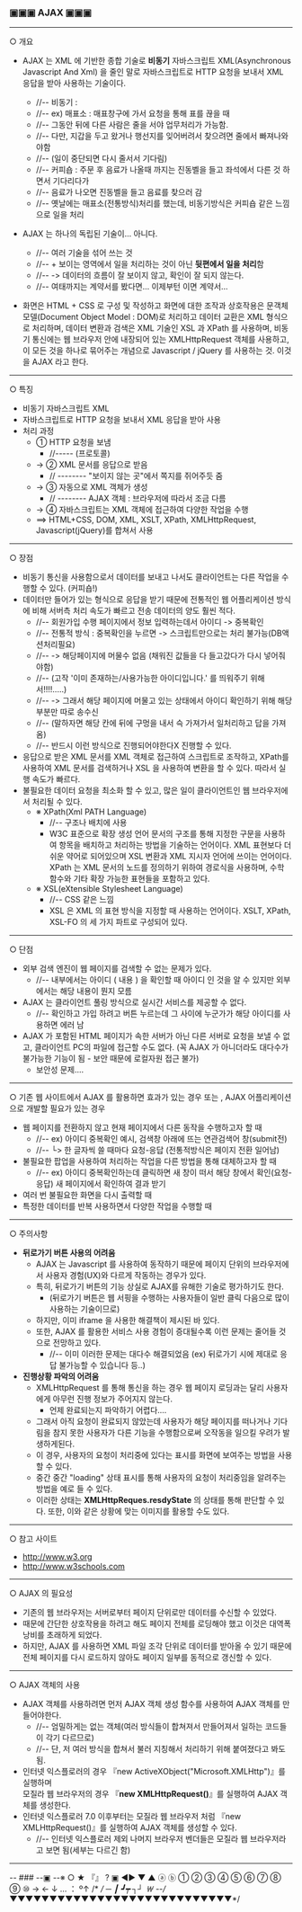 ### ▣▣▣ AJAX ▣▣▣
---
○ 개요
- AJAX 는 XML 에 기반한 종합 기술로
   **비동기** 자바스크립트 XML(Asynchronous Javascript And Xml) 을 줄인 말로
   자바스크립트로 HTTP 요청을 보내서 XML 응답을 받아 사용하는 기술이다.
     - //-- 비동기 : 
     - //-- ex) 매표소 : 매표창구에 가서 요청을 통해 표를 끊을 때
     - //--              그동안 뒤에 다른 사람은 줄을 서야 업무처리가 가능함.
     - //--              다만, 지갑을 두고 왔거나 행선지를 잊어버려서 찾으려면 줄에서 빠져나와야함
     - //--              (일이 중단되면 다시 줄서서 기다림)
     - //--     커피숍 : 주문 후 음료가 나올때 까지는 진동벨을 들고 좌석에서 다른 것 하면서 기다리다가
     - //--              음료가 나오면 진동벨을 들고 음료를 찾으러 감
     - //-- 옛날에는 매표소(전통방식)처리를 했는데, 비동기방식은 커피숍 같은 느낌으로 일을 처리
   
- AJAX 는 하나의 독립된 기술이... 아니다. 
  - //-- 여러 기술을 섞어 쓰는 것 
  - //-- + 보이는 영역에서 일을 처리하는 것이 아닌 **뒷편에서 일을 처리**함
  - //-- -> 데이터의 흐름이 잘 보이지 않고, 확인이 잘 되지 않는다.
  - //-- 여태까지는 계약서를 봤다면... 이제부턴 이면 계약서...
- 화면은 HTML + CSS 로 구성 및 작성하고
화면에 대한 조작과 상호작용은 문객체모델(Document Object Model : DOM)로 처리하고
데이터 교환은 XML 형식으로 처리하며,
데이터 변환과 검색은 XML 기술인 XSL 과 XPath 를 사용하며, 
비동기 통신에는 웹 브라우저 안에 내장되어 있는
XMLHttpRequest 객체를 사용하고,
이 모든 것을 하나로 묶어주는 개념으로 Javascript / jQuery 를 사용하는 것.
이것을 AJAX 라고 한다.
--- 
○ 특징
- 비동기 자바스크립트 XML
- 자바스크립트로 HTTP 요청을 보내서 XML 응답을 받아 사용
- 처리 과정
  - ① HTTP 요청을 보냄
    - //----- (프로토콜)
  - → ② XML 문서를 응답으로 받음
    - //  -------- "보이지 않는 곳"에서 쪽지를 쥐어주듯 줌
  - → ③ 자동으로 XML 객체가 생성
    - //          -------- AJAX 객체 : 브라우저에 따라서 조금 다름
  - → ④ 자바스크립트는 XML 객체에 접근하여 다양한 작업을 수행
  - ==> HTML+CSS, DOM, XML, XSLT, XPath, XMLHttpRequest, Javascript(jQuery)를 합쳐서 사용
--- 
○ 장점
   - 비동기 통신을 사용함으로서 데이터를 보내고 나서도 클라이언트는 다른 작업을 수행할 수 있다. (커피숍!)
   - 데이터만 들어가 있는 형식으로 응답을 받기 때문에
     전통적인 웹 어플리케이션 방식에 비해 서버측 처리 속도가 빠르고 전송 데이터의 양도 훨씬 적다.
     - //-- 회원가입 수행 페이지에서 정보 입력하는데서 아이디 -> 중복확인
     - //-- 전통적 방식 : 중복확인을 누르면 -> 스크립트만으로는 처리 불가능(DB액션처리필요)
     - //--            -> 해당페이지에 머물수 없음 (채워진 값들을 다 들고갔다가 다시 넣어줘야함)
     - //--               (고작 '이미 존재하는/사용가능한 아이디입니다.' 를 띄워주기 위해서!!!!.....)
     - //-- -> 그래서 해당 페이지에 머물고 있는 상태에서 아이디 확인하기 위해 해당 부분만 따로 송수신
     - //--    (말하자면 해당 칸에 뒤에 구멍을 내서 슥 가져가서 일처리하고 답을 가져옴)
     - //-- 반드시 이런 방식으로 진행되어야한다X 진행할 수 있다.
   - 응답으로 받은 XML 문서를 XML 객체로 접근하여 스크립트로 조작하고, 
     XPath를 사용하여 XML 문서를 검색하거나 XSL 을 사용하여 변환을 할 수 있다. 
     따라서 실행 속도가 빠르다.
   - 불필요한 데이터 요청을 최소화 할 수 있고, 
     많은 일이 클라이언트인 웹 브라우저에서 처리될 수 있다.
     - ※ XPath(Xml PATH Language) 
          - //-- 구조나 배치에 사용
        - W3C 표준으로 확장 생성 언어 문서의 구조를 통해
        지정한 구문을 사용하여 항목을 배치하고 처리하는 방법을 기술하는 언어이다.
        XML 표현보다 더 쉬운 약어로 되어있으며
        XSL 변환과 XML 지시자 언어에 쓰이는 언어이다.
        XPath 는 XML 문서의 노드를 정의하기 위하여 경로식을 사용하며, 
        수학 함수와 기타 확장 가능한 표현들을 포함하고 있다.        
      - ※ XSL(eXtensible Stylesheet Language) 
        - //-- CSS 같은 느낌
        - XSL 은 XML 의 표현 방식을 지정할 때 사용하는 언어이다.
        XSLT, XPath, XSL-FO 의 세 가지 파트로 구성되어 있다.
---  
○ 단점
   - 외부 검색 엔진이 웹 페이지를 검색할 수 없는 문제가 있다.
      - //-- 내부에서는 아이디 ( 내용 ) 을 확인할 때 아이디 인 것을 알 수 있지만 외부에서는 해당 내용이 뭔지 모름
   - AJAX 는 클라이언트 풀링 방식으로 실시간 서비스를 제공할 수 없다.
      - //-- 확인하고 가입 하려고 버튼 누르는데 그 사이에 누군가가 해당 아이디를 사용하면 에러 남
   - AJAX 가 포함된 HTML 페이지가 속한 서버가 아닌 다른 서버로 요청을 보낼 수 없고, 
     클라이언트 PC의 파일에 접근할 수도 없다.
     (꼭 AJAX 가 아니더라도 대다수가 불가능한 기능이 됨 - 보안 때문에 로컬자원 접근 불가)
      - 보안성 문제....
---
○ 기존 웹 사이트에서 AJAX 를 활용하면 효과가 있는 경우 또는 , AJAX 어플리케이션으로 개발할 필요가 있는 경우
   - 웹 페이지를 전환하지 않고 현재 페이지에서 다른 동작을 수행하고자 할 때
     - //-- ex) 아이디 중복확인 예시, 검색창 아래에 뜨는 연관검색어 창(submit전)
     - //--                           └> 한 글자씩 쓸 때마다 요청-응답 (전통적방식은 페이지 전환 일어남)
   - 불필요한 팝업을 사용하여 처리하는 작업을 다른 방법을 통해 대체하고자 할 때
      - //-- ex) 아이디 중복확인하는데 클릭하면 새 창이 떠서 해당 창에서 확인(요청-응답) 새 페이지에서 확인하여 결과 받기
   - 여러 번 불필요한 화면을 다시 출력할 때
   - 특정한 데이터를 반복 사용하면서 다양한 작업을 수행할 때
---
○ 주의사항
   - **뒤로가기 버튼 사용의 어려움**
      - AJAX 는 Javascript 를 사용하여 동작하기 때문에
     페이지 단위의 브라우저에서 사용자 경험(UX)와 다르게 작동하는 경우가 있다.
      - 특히, 뒤로가기 버튼의 기능 상실로 AJAX를 유해한 기술로 평가하기도 한다.
        - (뒤로가기 버튼은 웹 서핑을 수행하는 사용자들이 일반 클릭 다음으로 많이 사용하는 기술이므로)
      - 하지만, 이미 iframe 을 사용한 해결책이 제시된 바 있다. 
      - 또한, AJAX 를 활용한 서비스 사용 경험이 증대될수록 이런 문제는 줄어들 것으로 전망하고 있다.
        - //-- 이미 이러한 문제는 대다수 해결되었음 (ex) 뒤로가기 시에 제대로 응답 불가능할 수 있습니다 등..)
   - **진행상황 파악의 어려움**
      - XMLHttpRequest 를 통해 통신을 하는 경우
     웹 페이지 로딩과는 달리 사용자에게 아무런 진행 정보가 주어지지 않는다.
        - 언제 완료되는지 파악하기 어렵다....
      - 그래서 아직 요청이 완료되지 않았는데 사용자가 해당 페이지를 떠나거나
     기다림을 참지 못한 사용자가 다른 기능을 수행함으로써 오작동을 일으킬 우려가 발생하게된다.
      - 이 경우, 사용자의 요청이 처리중에 있다는 표시를 화면에 보여주는 방법을 사용할 수 있다.
      - 중간 중간 "loading" 상태 표시를 통해 사용자의 요청이 처리중임을 알려주는 방법을 예로 들 수 있다.
      - 이러한 상태는 **XMLHttpReques.resdyState** 의 상태를 통해 판단할 수 있다.
     또한, 이와 같은 상황에 맞는 이미지를 활용할 수도 있다.
---   
○ 참고 사이트
  - http://www.w3.org
  - http://www.w3schools.com
----
○ AJAX 의 필요성
  - 기존의 웹 브라우저는 서버로부터 페이지 단위로만 데이터를 수신할 수 있었다.
  - 때문에 간단한 상호작용을 하려고 해도 페이지 전체를 로딩해야 했고
   이것은 대역폭 낭비를 초래하게 되었다.
  - 하지만, AJAX 를 사용하면 XML 파일 조각 단위로 데이터를 받아올 수 있기 때문에
   전체 페이지를 다시 로드하지 않아도 페이지 일부를 동적으로 갱신할 수 있다.
---
○ AJAX 객체의 사용
  - AJAX 객체를 사용하려면 먼저 AJAX 객체 생성 함수를 사용하여 AJAX 객체를 만들어야한다.
    - //-- 엄밀하게는 없는 객체(여러 방식들이 합쳐져서 만들어져서 일하는 코드들이 각기 다르므로)
    - //-- 단, 저 여러 방식을 합쳐서 불러 지칭해서 처리하기 위해 붙여졌다고 봐도 됨.
  - 인터넷 익스플로러의 경우 『new ActiveXObject("Microsoft.XMLHttp")』를 실행하며  
   모질라 웹 브라우저의 경우 『**new XMLHttpRequest()**』를 실행하여 AJAX 객체를 생성한다.
  - 인터넷 익스플로러 7.0 이후부터는 모질라 웹 브라우저 처럼
   『new XMLHttpRequest()』를 실행하여 AJAX 객체를 생성할 수 있다.
    - //-- 인터넷 익스플로러 제외 나머지 브라우저 벤더들은 모질라 웹 브라우저라고 보면 됨(세부는 다르긴 함)



---
-- ### --▣ --※ ○ ★ 『』 ? ▣ ◀▶ ▼ ▲ ⓐ ⓑ ① ② ③ ④ ⑤ ⑥ ⑦ ⑧ ⑨ ⑩  →   ←  ↓  …  ： º↑ /* */  ─ ┃ ┛┯ ┐┘ ￦
--/*▼▼▼▼▼▼▼▼▼▼▼▼▼▼▼▼▼▼▼▼▼▼▼▼▼▼▼▼*/